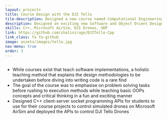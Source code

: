 ```yaml
---
layout: projects
title: Course Design with the DJI Tello
tile-description: Designed a new course named Computational Engineering for the ECE Department @Virginia Tech <br /> 
description: Designed an exciting new Software and Object Orient Design course with the help of Microsoft AirSim and DJI Tello Drones
skills: C++, Microsoft AirSim, DJI Drones, UDP
link: https://github.com/shalinirago/DJITello-Cpp
link_class: fa fa-github
image: assets/images/tello.jpg 
nav-menu: true
order: 3
---
```


<!-- Main -->
<div id="main" class="alt">
<section id = "two" class="spotlights">
	<section>
	<div class="inner">
	<span class="image fit">
		<img src="https://raw.githubusercontent.com/shalinirago/portfolio/main/tello_desc.gif" alt="" data-position="center center" />
	</span>
	</div> <!--Add appropriate image/gif (CV)--> <!-- -->
		<div class="content">
			<div class="inner">
				<div class="box">
				<ul>
					<li>While courses exist that teach software implementations, a holistic teaching method that explains the design methodologies to be undertaken before diving into writing code is a rare find</li>
					<li>The goal of the course was to emphasise on problem solving tasks before rushing to execution methods while teaching basic OOPs concepts and critical thinking in a fun and exciting manner</li>
					<li>Designed C++ client-server socket programming APIs for students to use for their course projects to control simulated drones on Microsoft AirSim and deployed the APIs to control DJI Tello Drones</li>
				</ul>	
			    </div>	
		</div>
	</div>
	</section>
</section> 

</div>
